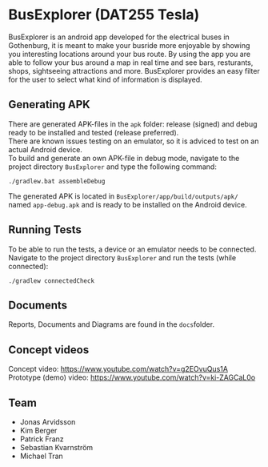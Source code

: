 # BusExplorer (DAT255 Tesla)

BusExplorer is an android app developed for the electrical buses in Gothenburg, it is meant to make your busride more enjoyable by showing you interesting locations around your bus route. By using the app you are able to follow your bus around a map in real time and see bars, resturants, shops, sightseeing attractions and more. BusExplorer provides an easy filter for the user to select what kind of information is displayed.

## Generating APK

There are generated APK-files in the `apk` folder: release (signed) and debug ready to be installed and tested (release preferred).</br>
There are known issues testing on an emulator, so it is adviced to test on an actual Android device.</br>
To build and generate an own APK-file in debug mode, navigate to the project directory `BusExplorer` and type the following command:
```
./gradlew.bat assembleDebug
```

The generated APK is located in `BusExplorer/app/build/outputs/apk/` named `app-debug.apk` and is ready to be installed on the Android device.

## Running Tests

To be able to run the tests, a device or an emulator needs to be connected.</br>
Navigate to the project directory `BusExplorer` and run the tests (while connected):

```
./gradlew connectedCheck
```

## Documents

Reports, Documents and Diagrams are found in the `docs`folder.

## Concept videos

Concept video: https://www.youtube.com/watch?v=g2EOvuQus1A
Prototype (demo) video: https://www.youtube.com/watch?v=ki-ZAGCaL0o

## Team

* Jonas Arvidsson
* Kim Berger
* Patrick Franz
* Sebastian Kvarnström
* Michael Tran
